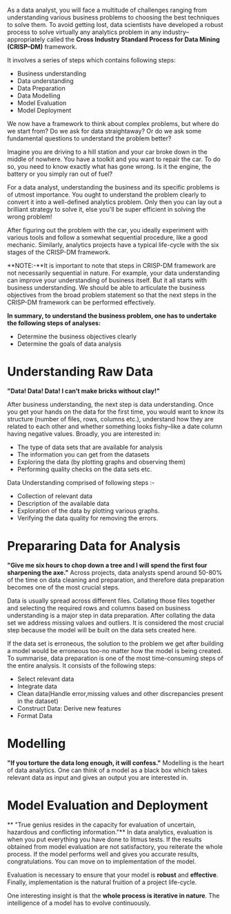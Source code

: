 As a data analyst, you will face a multitude of challenges ranging from understanding various business problems to choosing the best techniques to solve them. To avoid getting lost, data scientists have developed a robust process to solve virtually any analytics problem in any industry–appropriately called the **Cross Industry Standard Process for Data Mining (CRISP–DM)** framework.

 

It involves a series of steps which contains following steps:

* Business understanding
* Data understanding
* Data Preparation
* Data Modelling
* Model Evaluation
* Model Deployment
 
 We now have a framework to think about complex problems, but where do we start from? Do we ask for data straightaway? Or do we ask some fundamental questions to understand the problem better?

 

Imagine you are driving to a hill station and your car broke down in the middle of nowhere. You have a toolkit and you want to repair the car. To do so, you need to know exactly what has gone wrong. Is it the engine, the battery or you simply ran out of fuel?  

 

For a data analyst, understanding the business and its specific problems is of utmost importance. You ought to understand the problem clearly to convert it into a well-defined analytics problem. Only then you can lay out a brilliant strategy to solve it, else you'll be super efficient in solving the wrong problem!

 

After figuring out the problem with the car, you ideally experiment with various tools and follow a somewhat sequential procedure, like a good mechanic.  Similarly, analytics projects have a typical life-cycle with the six stages of the CRISP-DM framework.

**NOTE:-**It is important to note that steps in CRISP-DM framework are not necessarily sequential in nature. For example, your data understanding can improve your understanding of business itself. But it all starts with business understanding. We should be able to articulate the business objectives from the broad problem statement so that the next steps in the CRISP-DM framework can be performed effectively. 

 

**In summary, to understand the business problem, one has to undertake the following steps of analyses:** 

* Determine the business objectives clearly
* Determine the goals of data analysis 


# Understanding Raw Data 

**"Data! Data! Data! I can’t make bricks without clay!"**
 

After business understanding, the next step is data understanding. Once you get your hands on the data for the first time, you would want to know its structure (number of files, rows, columns etc.), understand how they are related to each other and whether something looks fishy–like a date column having negative values. Broadly, you are interested in:  

* The type of data sets that are available for analysis
* The information you can get from the datasets
* Exploring the data (by plotting graphs and observing them)
* Performing quality checks on the data sets etc.

Data Understanding comprised of following steps :-
* Collection of relevant data
* Description of the available data
* Exploration of the data by plotting various graphs.
* Verifying the data quality for removing the errors.


# Prepararing Data for Analysis
**"Give me six hours to chop down a tree and I will spend the first four sharpening the axe."**
Across projects, data analysts spend around 50-80% of the time on data cleaning and preparation, and therefore data preparation becomes one of the most crucial steps.

 

Data is usually spread across different files. Collating those files together and selecting the required rows and columns based on business understanding is a major step in data preparation. After collating the data set we address missing values and outliers. It is considered the most crucial step because the model will be built on the data sets created here. 

 

If the data set is erroneous, the solution to the problem we get after building a model would be erroneous too-no matter how the model is being created.
To summarise, data preparation is one of the most time-consuming steps of the entire analysis. It consists of the following steps:

* Select relevant data
* Integrate data
* Clean data(Handle error,missing values and other discrepancies present in the dataset)
* Construct Data: Derive new features
* Format Data

# Modelling 
**"If you torture the data long enough, it will confess."**
Modelling is the heart of data analytics. One can think of a model as a black box which takes relevant data as input and gives an output you are interested in.

# Model Evaluation and Deployment
** "True genius resides in the capacity for evaluation of uncertain, hazardous and conflicting information."**
In data analytics, evaluation is when you put everything you have done to litmus tests. If the results obtained from model evaluation are not satisfactory, you reiterate the whole process. If the model performs well and gives you accurate results, congratulations. You can move on to implementation of the model. 

Evaluation is necessary to ensure that your model is **robust** and **effective**. Finally, implementation is the natural fruition of a project life-cycle.

 

One interesting insight is that the **whole process is iterative in nature**. The intelligence of a model has to evolve continuously.




